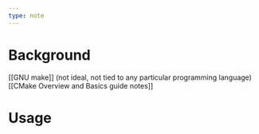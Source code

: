 ```yaml
---
type: note
---
```

# Background
[[GNU make]] (not ideal, not tied to any particular programming language)
[[CMake Overview and Basics guide notes]]

# Usage